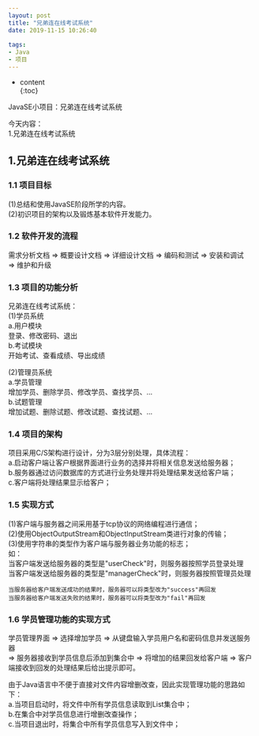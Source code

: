 ```yaml
---  
layout: post  
title: "兄弟连在线考试系统"  
date: 2019-11-15 10:26:40  
  
tags:  
- Java  
- 项目
---  
```

* content  
{:toc}  

JavaSE小项目：兄弟连在线考试系统
  




















今天内容：  
1.兄弟连在线考试系统  
  
## 1.兄弟连在线考试系统  
### 1.1 项目目标  
(1)总结和使用JavaSE阶段所学的内容。  
(2)初识项目的架构以及锻炼基本软件开发能力。  
  
### 1.2 软件开发的流程  
需求分析文档 => 概要设计文档 => 详细设计文档 => 编码和测试 => 安装和调试  
=> 维护和升级  
  
### 1.3 项目的功能分析  
兄弟连在线考试系统：  
   (1)学员系统  
      a.用户模块  
        登录、修改密码、退出  
      b.考试模块  
        开始考试、查看成绩、导出成绩  
  
   (2)管理员系统  
      a.学员管理  
        增加学员、删除学员、修改学员、查找学员、...  
      b.试题管理  
        增加试题、删除试题、修改试题、查找试题、...  
  
### 1.4 项目的架构  
项目采用C/S架构进行设计，分为3层分别处理，具体流程：  
   a.启动客户端让客户根据界面进行业务的选择并将相关信息发送给服务器；  
   b.服务器通过访问数据库的方式进行业务处理并将处理结果发送给客户端；  
   c.客户端将处理结果显示给客户；  
  
### 1.5 实现方式  
(1)客户端与服务器之间采用基于tcp协议的网络编程进行通信；  
(2)使用ObjectOutputStream和ObjectInputStream类进行对象的传输；  
(3)使用字符串的类型作为客户端与服务器业务功能的标志；  
  如：  
    当客户端发送给服务器的类型是"userCheck"时，则服务器按照学员登录处理  
    当客户端发送给服务器的类型是"managerCheck"时，则服务器按照管理员处理  
      
    当服务器给客户端发送成功的结果时，服务器可以将类型改为"success"再回发  
    当服务器给客户端发送失败的结果时，服务器可以将类型改为"fail"再回发  
  
### 1.6 学员管理功能的实现方式  
学员管理界面  => 选择增加学员 => 从键盘输入学员用户名和密码信息并发送服务器  
=> 服务器接收到学员信息后添加到集合中 => 将增加的结果回发给客户端  => 客户端接收到回发的处理结果后给出提示即可。  
  
由于Java语言中不便于直接对文件内容增删改查，因此实现管理功能的思路如下：  
    a.当项目启动时，将文件中所有学员信息读取到List集合中；  
    b.在集合中对学员信息进行增删改查操作；  
    c.当项目退出时，将集合中所有学员信息写入到文件中；  
         
  
  
  
